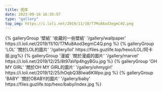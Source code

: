 ```yaml
---
title: 图库
date: 2023-09-16 16:35:57
type: "gallery"
top_img: https://i.loli.net/2019/11/10/T7Mu8Aod3egmC4Q.png
---
```


<div class="gallery-group-main">
{% galleryGroup '壁紙' '收藏的一些壁紙' '/gallery/wallpaper' https://i.loli.net/2019/11/10/T7Mu8Aod3egmC4Q.png %}
{% galleryGroup 'LOL' '關於LOL的圖片' '/gallery/lol' https://files.guzlife.top/hexo/LOL/阿卡丽.jpg%}
{% galleryGroup '漫威' '關於漫威的圖片' '/gallery/marvel' https://i.loli.net/2019/12/25/8t97aVlp4hgyBGu.jpg %}
{% galleryGroup 'OH MY GIRL' '關於OH MY GIRL的圖片' '/gallery/ohmygirl' https://i.loli.net/2019/12/25/hOqbQ3BIwa6KWpo.jpg %}
{% galleryGroup 'BABY' '關於OBABY的圖片' '/gallery/baby' https://files.guzlife.top/hexo/baby/index.jpg %}
</div>
